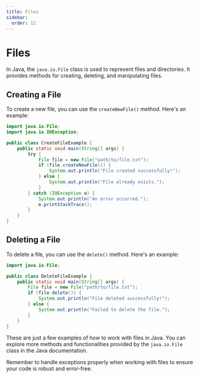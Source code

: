 ```yaml
---
title: Files
sidebar:
  order: 12
---
```


# Files

In Java, the `java.io.File` class is used to represent files and directories. It provides methods for creating, deleting, and manipulating files.

## Creating a File

To create a new file, you can use the `createNewFile()` method. Here's an example:

```java
import java.io.File;
import java.io.IOException;

public class CreateFileExample {
    public static void main(String[] args) {
        try {
            File file = new File("path/to/file.txt");
            if (file.createNewFile()) {
                System.out.println("File created successfully!");
            } else {
                System.out.println("File already exists.");
            }
        } catch (IOException e) {
            System.out.println("An error occurred.");
            e.printStackTrace();
        }
    }
}
```

## Deleting a File

To delete a file, you can use the `delete()` method. Here's an example:

```java
import java.io.File;

public class DeleteFileExample {
    public static void main(String[] args) {
        File file = new File("path/to/file.txt");
        if (file.delete()) {
            System.out.println("File deleted successfully!");
        } else {
            System.out.println("Failed to delete the file.");
        }
    }
}
```

These are just a few examples of how to work with files in Java. You can explore more methods and functionalities provided by the `java.io.File` class in the Java documentation.

Remember to handle exceptions properly when working with files to ensure your code is robust and error-free.

